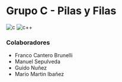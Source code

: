 # Grupo C - Pilas y Filas

![c](https://github.com/Ched2370/Examen_practico_II_EDA_pilas_filas/assets/127058951/6a95dc3f-e00f-4252-9499-b3fd7fdbfca3)
![c++](https://github.com/Ched2370/Examen_practico_II_EDA_pilas_filas/assets/127058951/fc069baa-0af8-4275-9d58-b3b638b148c9)

### Colaboradores

- Franco Cantero Brunelli
- Manuel Sepulveda
- Guido Nuñez
- Mario Martin Ibañez
